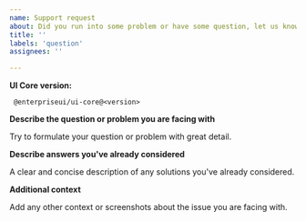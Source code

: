```yaml
---
name: Support request
about: Did you run into some problem or have some question, let us know
title: ''
labels: 'question'
assignees: ''

---
```


**UI Core version:**
<!-- (run `npm list @enterpriseui/ui-core` from a terminal/cmd prompt and paste output below): -->
```
 @enterpriseui/ui-core@<version>
```

**Describe the question or problem you are facing with**

Try to formulate your question or problem with great detail.

**Describe answers you've already considered**

A clear and concise description of any solutions you've already considered.

**Additional context**

Add any other context or screenshots about the issue you are facing with.
